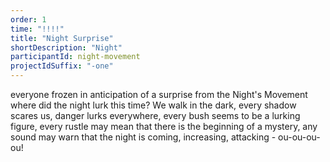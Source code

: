 ```yaml
---
order: 1
time: "!!!!"
title: "Night Surprise"
shortDescription: "Night"
participantId: night-movement
projectIdSuffix: "-one"
---
```


everyone frozen in anticipation of a surprise from the Night's Movement
where did the night lurk this time? We walk in the dark, every shadow scares us, danger lurks everywhere, every bush seems to be a lurking figure, every rustle may mean that there is the beginning of a mystery, any sound may warn that the night is coming, increasing, attacking - ou-ou-ou-ou!
